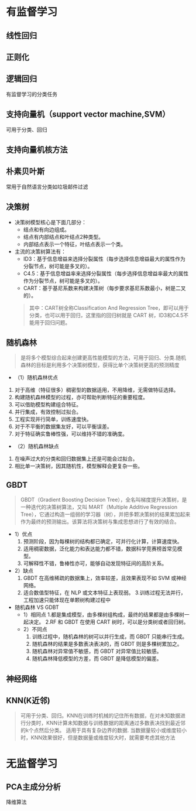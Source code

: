 # 有监督学习
 ## 线性回归
 ## 正则化

 ## 逻辑回归
 有监督学习的分类任务
 ## 支持向量机（support vector machine,SVM）
 可用于分类、回归
 ## 支持向量机核方法
 ## 朴素贝叶斯
 常用于自然语言分类如垃圾邮件过滤
 ## 决策树
 - 决策树模型核心是下面几部分：
    + 结点和有向边组成。
    + 结点有内部结点和叶结点2种类型。
    + 内部结点表示一个特征，叶结点表示一个类。
 - 主流的决策树算法有：
    + ID3：基于信息增益来选择分裂属性（每步选择信息增益最大的属性作为分裂节点，树可能是多叉的）。
    + C4.5：基于信息增益率来选择分裂属性（每步选择信息增益率最大的属性作为分裂节点，树可能是多叉的）。
    + CART：基于基尼系数来构建决策树（每步要求基尼系数最小，树是二叉的）。
    >其中：CART树全称Classification And Regression Tree，即可以用于分类，也可以用于回归，这里指的回归树就是 CART 树，ID3和C4.5不能用于回归问题。
 ## 随机森林
 >是将多个模型综合起来创建更高性能模型的方法，可用于回归、分类.随机森林的目标是利用多个决策树模型，获得比单个决策树更高的预测精度
 >
- （1）随机森林优点
1. 对于高维（特征很多）稠密型的数据适用，不用降维，无需做特征选择。
2. 构建随机森林模型的过程，亦可帮助判断特征的重要程度。
3. 可以借助模型构建组合特征。
4. 并行集成，有效控制过拟合。
5. 工程实现并行简单，训练速度快。
6. 对于不平衡的数据集友好，可以平衡误差。
7. 对于特征确实鲁棒性强，可以维持不错的准确度。
- （2）随机森林缺点
1. 在噪声过大的分类和回归数据集上还是可能会过拟合。
2. 相比单一决策树，因其随机性，模型解释会更复杂一些。
## GBDT
>GBDT（Gradient Boosting Decision Tree），全名叫梯度提升决策树，是一种迭代的决策树算法，又叫 MART（Multiple Additive Regression Tree），它通过构造一组弱的学习器（树），并把多颗决策树的结果累加起来作为最终的预测输出。该算法将决策树与集成思想进行了有效的结合。
- 1）优点
    1. 预测阶段，因为每棵树的结构都已确定，可并行化计算，计算速度快。
    2. 适用稠密数据，泛化能力和表达能力都不错，数据科学竞赛榜首常见模型。
    3. 可解释性不错，鲁棒性亦可，能够自动发现特征间的高阶关系。
- 2）缺点
    1. GBDT 在高维稀疏的数据集上，效率较差，且效果表现不如 SVM 或神经网络。
    2. 适合数值型特征，在 NLP 或文本特征上表现弱。
    3.训练过程无法并行，工程加速只能体现在单颗树构建过程中
- 随机森林 VS GDBT
    + 1）相同点
        1.都是集成模型，由多棵树组构成，最终的结果都是由多棵树一起决定。
        2.RF 和 GBDT 在使用 CART 树时，可以是分类树或者回归树。
    + 2）不同点
        1. 训练过程中，随机森林的树可以并行生成，而 GBDT 只能串行生成。
        2. 随机森林的结果是多数表决表决的，而 GBDT 则是多棵树累加之。
        3. 随机森林对异常值不敏感，而 GBDT 对异常值比较敏感。
        4. 随机森林降低模型的方差，而 GBDT 是降低模型的偏差。
 ## 神经网络
 ## KNN(K近邻)
 >可用于分类、回归。KNN在训练时机械的记住所有数据，在对未知数据进行分类时，KNN计算未知数据与训练数据的距离通过多数表决找到最近邻的k个点然后分类。
 >适用于具有复杂边界的数据.
 >当数据量较小或维度较小时，KNN效果很好，但是数据量或维度较大时，就需要考虑其他方法
 # 无监督学习
 ## PCA主成分分析
 降维算法
 ## 
 ## 
 ## 
 ## 